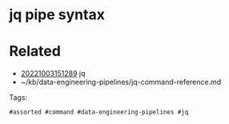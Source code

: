 # jq pipe syntax

# Related

- [20221003151289](/zet/20221003151289/README.md) jq
- ~/kb/data-engineering-pipelines/jq-command-reference.md

Tags:

    #assorted #command #data-engineering-pipelines #jq
